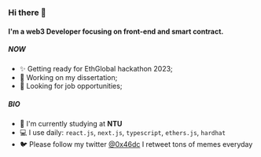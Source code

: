 ### Hi there 👋

#### I'm a web3 Developer focusing on front-end and smart contract.

##### NOW

- ✨ Getting ready for EthGlobal hackathon 2023; 
- 🔮 Working on my dissertation; 
- 💼 Looking for job opportunities; 

##### BIO

- 🏫 I'm currently studying at **NTU**
- 💻 I use daily: `react.js`, `next.js`, `typescript`, `ethers.js`, `hardhat` 
- 🐦 Please follow my twitter [@0x46dc](https://twitter.com/0x46dc) I retweet tons of memes everyday 
